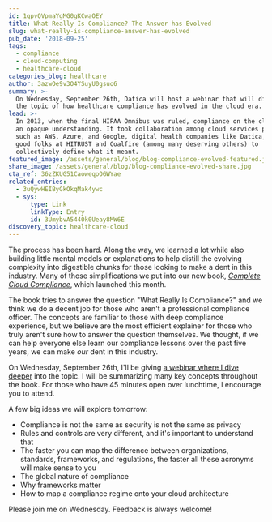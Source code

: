 ```yaml
---
id: 1qpvQVpmaYgMG0gKCwaOEY
title: What Really Is Compliance? The Answer has Evolved
slug: what-really-is-compliance-answer-has-evolved
pub_date: '2018-09-25'
tags:
  - compliance
  - cloud-computing
  - healthcare-cloud
categories_blog: healthcare
author: 3azwOe9v3O4YSuyU0gsuo6
summary: >-
  On Wednesday, September 26th, Datica will host a webinar that will dive into
  the topic of how healthcare compliance has evolved in the cloud era. 
lead: >-
  In 2013, when the final HIPAA Omnibus was ruled, compliance on the cloud was
  an opaque understanding. It took collaboration among cloud services providers
  such as AWS, Azure, and Google, digital health companies like Datica, and the
  good folks at HITRUST and Coalfire (among many deserving others) to
  collectively define what it meant.
featured_image: /assets/general/blog/blog-compliance-evolved-featured.jpg
share_image: /assets/general/blog/blog-compliance-evolved-share.jpg
cta_ref: 36zZKUG51CaoweqoOGWYae
related_entries:
  - 3uQywHEIByGkOkqMak4ywc
  - sys:
      type: Link
      linkType: Entry
      id: 3UmybvA5440k0Ueay8MW6E
discovery_topic: healthcare-cloud
---
```


The process has been hard. Along the way, we learned a lot while also building little mental models or explanations to help distill the evolving complexity into digestible chunks for those looking to make a dent in this industry. Many of those simplifications we put into our new book, [*Complete Cloud Compliance*](https://completecloudcompliance.com), which launched this month.

The book tries to answer the question "What Really Is Compliance?" and we think we do a decent job for those who aren't a professional compliance officer. The concepts are familiar to those with deep compliance experience, but we believe are the most efficient explainer for those who truly aren't sure how to answer the question themselves. We thought, if we can help everyone else learn our compliance lessons over the past five years, we can make *our* dent in this industry.

On Wednesday, September 26th, I'll be giving [a webinar where I dive deeper](https://datica.com/webinars/what-really-is-compliance/) into the topic. I will be summarizing many key concepts throughout the book. For those who have 45 minutes open over lunchtime, I encourage you to attend.

A few big ideas we will explore tomorrow:

* Compliance is not the same as security is not the same as privacy
* Rules and controls are very different, and it's important to understand that
* The faster you can map the difference between organizations, standards, frameworks, and regulations, the faster all these acronyms will make sense to you
* The global nature of compliance
* Why frameworks matter
* How to map a compliance regime onto your cloud architecture

Please join me on Wednesday. Feedback is always welcome!

  